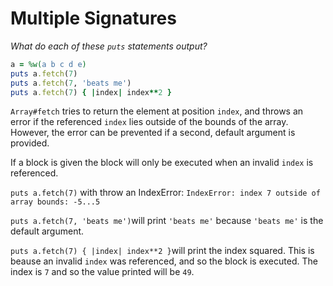 # Multiple Signatures

*What do each of these `puts` statements output?*

```ruby
a = %w(a b c d e)
puts a.fetch(7)
puts a.fetch(7, 'beats me')
puts a.fetch(7) { |index| index**2 }
```

`Array#fetch` tries to return the element at position `index`, and throws an error if the referenced `index` lies outside of the bounds of the array.  However, the error can be prevented if a second, default argument is provided.

If a block is given the block will only be executed when an invalid `index` is referenced.

`puts a.fetch(7)` with throw an IndexError: `IndexError: index 7 outside of array bounds: -5...5`

`puts a.fetch(7, 'beats me')`will print `'beats me'` because `'beats me'` is the default argument.

`puts a.fetch(7) { |index| index**2 }`will print the index squared.  This is beause an invalid `index` was referenced, and so the block is executed.  The index is `7` and so the value printed will be `49`.

